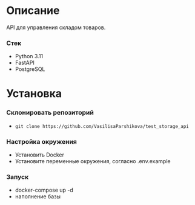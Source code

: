 # Описание
API для управления складом товаров.

### Стек
- Python 3.11
- FastAPI
- PostgreSQL

# Установка
### Склонировать репозиторий

- `git clone https://github.com/VasilisaParshikova/test_storage_api`

### Настройка окружения

- Установить Docker
- Установите переменные окружения, согласно .env.example

### Запуск

- docker-compose up -d
- наполнение базы
